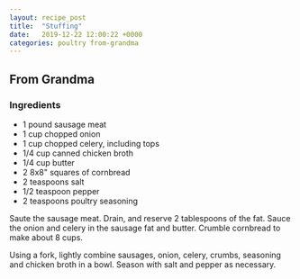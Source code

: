```yaml
---
layout: recipe_post
title:  "Stuffing"
date:   2019-12-22 12:00:22 +0000
categories: poultry from-grandma
---
```


## From Grandma
### Ingredients
* 1 pound sausage meat
* 1 cup chopped onion
* 1 cup chopped celery, including tops
* 1/4 cup canned chicken broth
* 1/4 cup butter
* 2 8x8" squares of cornbread
* 2 teaspoons salt
* 1/2 teaspoon pepper
* 2 teaspoons poultry seasoning


Saute the sausage meat. Drain, and reserve 2 tablespoons of the fat. Sauce the onion and celery in the sausage fat and butter. Crumble cornbread to make about 8 cups.

Using a fork, lightly combine sausages, onion, celery, crumbs, seasoning and chicken broth in a bowl. Season with salt and pepper as necessary.
